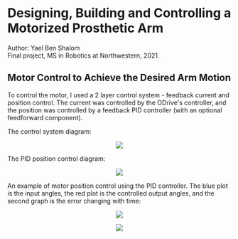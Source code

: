 # Designing, Building and Controlling a Motorized Prosthetic Arm

Author: Yael Ben Shalom<br>
Final project, MS in Robotics at Northwestern, 2021.


## Motor Control to Achieve the Desired Arm Motion

To control the motor, I used a 2 layer control system - feedback current and position control. The current was controlled by the ODrive's controller, and the position was controlled by a feedback PID controller (with an optional feedforward component).

The control system diagram:

<p align="center">
  <img align="center" src="https://github.com/YaelBenShalom/Motorized-Prosthetic-Arm/blob/master/images/motor_control/control_diagram.png">
</p>

The PID position control diagram:

<p align="center">
  <img align="center" src="https://github.com/YaelBenShalom/Motorized-Prosthetic-Arm/blob/master/images/motor_control/pid_diagram.png">
</p>

An example of motor position control using the PID controller. The blue plot is the input angles, the red plot is the controlled output angles, and the second graph is the error changing with time:

<p align="center">
  <img align="center" src="https://github.com/YaelBenShalom/Motorized-Prosthetic-Arm/blob/master/videos/motor_control/lab_device.gif">
</p>

<p align="center">
  <img align="center" src="https://github.com/YaelBenShalom/Motorized-Prosthetic-Arm/blob/master/videos/motor_control/graph.png">
</p>
